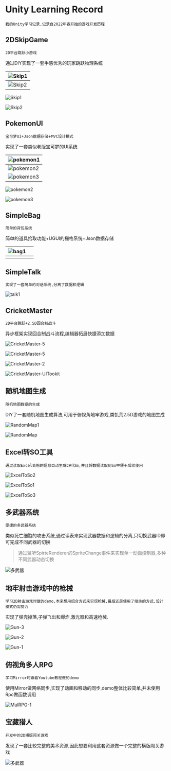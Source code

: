 # Unity Learning Record

`我的Unity学习记录,记录自2022年春开始的游戏开发历程`

## 2DSkipGame

`2D平台跳跃小游戏`

通过DIY实现了一套手感优秀的玩家跳跃物理系统

| ![Skip1](./Images/Skip.png)  |
| ---------------------------- |
| ![Skip2](./Images/Skip2.png) |

![Skip1](./Images/Skip.png)

![Skip2](./Images/Skip2.png)

## PokemonUI

`宝可梦UI+Json数据存储`+`MVC设计模式`

实现了一套类似老版宝可梦的UI系统

| ![pokemon1](./Images/pokemon1.png) |
| ---------------------------------- |
| ![pokemon2](./Images/pokemon2.png) |
| ![pokemon3](./Images/pokemon3.png) |

![pokemon2](./Images/pokemon2.png)

![pokemon3](./Images/pokemon3.png)

## SimpleBag

`简单的背包系统`

简单的道具拾取功能+UGUI的栅格系统+Json数据存储

| ![bag1](./Images/bag1.png) |      |
| -------------------------- | ---- |
|                            |      |



## SimpleTalk

`实现了一套简单的对话系统,分离了数据和逻辑`

![talk1](./Images/talk1.png)



## CricketMaster

`2D平台跳跃+2.5D回合制战斗`

异步框架实现回合制战斗流程,编辑器拓展快捷添加数据

![CricketMaster-5](./Images/CricketMaster-5.png)

![CricketMaster-5](./Images/CricketMaster-4.png)

![CricketMaster-2](./Images/CricketMaster-3.png)

![CricketMaster-UITookit](./Images/CricketMaster-7.png)

## 随机地图生成

`随机地图数据的生成`

DIY了一套随机地图生成算法,可用于俯视角地牢游戏,类饥荒2.5D游戏的地图生成

![RandomMap1](./Images/RandomMap1.png)

![RandomMap](./Images/RandomMap.png)

## Excel转SO工具

`通过读取Excel表格的信息自动生成C#代码,并且将数据读取到So中便于后续使用`

![ExcelToSo2](./Images/excelToSo2.png)

![ExcelToSo1](./Images/excelToSo1.png)

![ExcelToSo3](./Images/excelToSo3.png)

## 多武器系统

`便捷的多武器系统`

类似死亡细胞的攻击系统,通过读表来实现武器数据和逻辑的分离,只切换武器ID即可完成不同武器的切换

> <font color=gray>通过监听SpirteRenderer的SpriteChange事件来实现单一动画控制器,多种不同武器动态切换</font>

![多武器](./Images/MulWepon1.png)



## 地牢射击游戏中的枪械

`学习2D射击游戏时做的demo,本来想用组合方式来实现枪械,最后还是使用了继承的方式,设计模式仍需努力` 

实现了弹壳掉落,子弹飞出和爆炸,激光器和高速枪械.

![Gun-3](D:\Learning\Project\AboutUnityLearning\Images\Gun-3.png)

![Gun-2](D:\Learning\Project\AboutUnityLearning\Images\Gun-2.png)

![Gun-1](D:\Learning\Project\AboutUnityLearning\Images\Gun-1.png)

## 俯视角多人RPG

`学习Mirror时跟着Youtube教程做的demo`

使用Mirror做网络同步,实现了动画和移动的同步,demo整体比较简单,并未使用Rpc做函数调用

![MulRPG-1](D:\Learning\Project\AboutUnityLearning\Images\MulRPG-1.png)



## 宝藏猎人

`开发中的2D横版闯关游戏`

发现了一套比较完整的美术资源,因此想要利用这套资源做一个完整的横版闯关游戏

![多武器](./Images/Hunter1.png)
